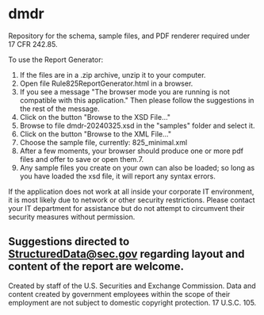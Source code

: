 # dmdr
Repository for the schema, sample files, and PDF renderer required under 17 CFR 242.85.

To use the Report Generator:
1.  If the files are in a .zip archive, unzip it to your computer.
2.  Open file Rule825ReportGenerator.html in a browser.
3.  If you see a message
    "The browser mode you are running is not compatible with this application."
    Then please follow the suggestions in the rest of the message.
4.  Click on the button "Browse to the XSD File..."
5.  Browse to file dmdr-20240325.xsd in the "samples" folder and select it.
6.  Click on the button "Browse to the XML File..."
7.  Choose the sample file, currently:
	825_minimal.xml
6.  After a few moments, your browser should produce one or more pdf files and
    offer to save or open them.7. 
7.  Any sample files you create on your own can also be loaded; so long as you
    have loaded the xsd file, it will report any syntax errors. 

If the application does not work at all inside your corporate IT environment,
it is most likely due to network or other security restrictions.  Please 
contact your IT department for assistance but do not attempt to circumvent 
their security measures without permission.

Suggestions directed to StructuredData@sec.gov regarding layout and content of 
the report are welcome. 
---
Created by staff of the U.S. Securities and Exchange Commission.
Data and content created by government employees within the scope of their 
employment are not subject to domestic copyright protection. 17 U.S.C. 105.
